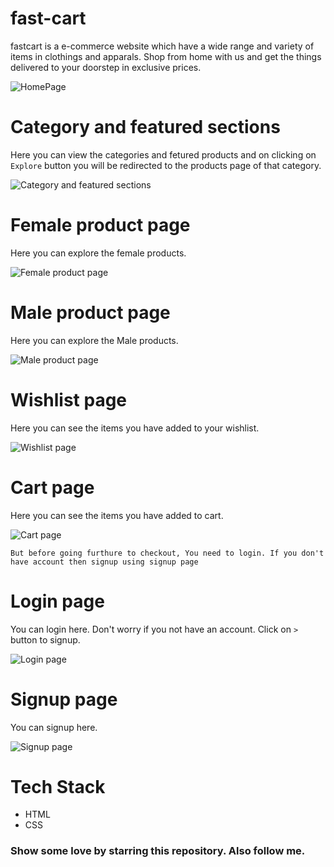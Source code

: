 # fast-cart

fastcart is a e-commerce website which have a wide range and variety of items in clothings and apparals. Shop from home with us and get the things delivered to your doorstep in exclusive prices.

![HomePage](https://user-images.githubusercontent.com/72180173/154845167-15925ec1-835d-4e81-a58f-a5c272e71862.png)

# Category and featured sections

Here you can view the categories and fetured products and on clicking on `Explore` button you will be redirected to the products page of that category.

![Category and featured sections](https://user-images.githubusercontent.com/72180173/154845217-773405d9-02d4-4817-b0a2-9177ce48b7d5.png)

# Female product page

Here you can explore the female products.

![Female product page](https://user-images.githubusercontent.com/72180173/154845478-b4c21bc6-b704-4b7a-82b9-a75250acaff7.png)

# Male product page

Here you can explore the Male products.

![Male product page](https://user-images.githubusercontent.com/72180173/154845554-97cfa31e-6377-46e5-90e2-98d5367df78b.png)

# Wishlist page

Here you can see the items you have added to your wishlist.

![Wishlist page](https://user-images.githubusercontent.com/72180173/154845589-ff12f425-35ed-4a33-90fc-753e2527b37f.png)

# Cart page

Here you can see the items you have added to cart.

![Cart page](https://user-images.githubusercontent.com/72180173/154845664-cbd7f8e4-f48d-48c7-b216-9fae1abeb6d4.png)

` But before going furthure to checkout, You need to login. If you don't have account then signup using signup page `

# Login page

You can login here. Don't worry if you not have an account. Click on ` > ` button to signup.

![Login page](https://user-images.githubusercontent.com/72180173/154845825-c8ee11e5-0328-49b8-a6c9-b923e10aac30.png)

# Signup page

You can signup here.

![Signup page](https://user-images.githubusercontent.com/72180173/154845876-7190c673-d51b-4f01-a6c6-1920b790730d.png)



# Tech Stack
 * HTML
 * CSS  

### Show some love by starring this repository. Also follow me.
